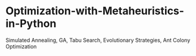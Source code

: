# Optimization-with-Metaheuristics-in-Python
Simulated Annealing, GA, Tabu Search, Evolutionary Strategies, Ant Colony Optimization 

